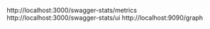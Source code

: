 http://localhost:3000/swagger-stats/metrics
http://localhost:3000/swagger-stats/ui
http://localhost:9090/graph